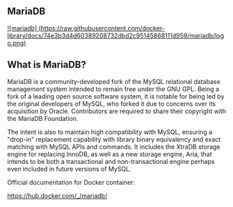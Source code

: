 [appurl]: https://hub.docker.com/_/mariadb/
## MariaDB

[![mariadb] (https://raw.githubusercontent.com/docker-library/docs/74e3b3d4d60389208732dbd2c95145868111d959/mariadb/logo.png)][appurl]

## What is MariaDB?

MariaDB is a community-developed fork of the MySQL relational database management system intended to remain free under the GNU GPL. Being a fork of a leading open source software system, it is notable for being led by the original developers of MySQL, who forked it due to concerns over its acquisition by Oracle. Contributors are required to share their copyright with the MariaDB Foundation.

The intent is also to maintain high compatibility with MySQL, ensuring a "drop-in" replacement capability with library binary equivalency and exact matching with MySQL APIs and commands. It includes the XtraDB storage engine for replacing InnoDB, as well as a new storage engine, Aria, that intends to be both a transactional and non-transactional engine perhaps even included in future versions of MySQL.

Official documentation for Docker container:

https://hub.docker.com/_/mariadb/

